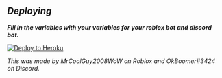 ## _Deploying_
***Fill in the variables with your variables for your roblox bot and discord bot.***

[![Deploy to Heroku](https://www.herokucdn.com/deploy/button.png)](https://heroku.com/deploy)

 
_This was made by MrCoolGuy2008WoW on Roblox and OkBoomer#3424 on Discord._
